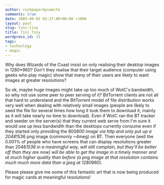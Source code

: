 ```yaml
---
author: rockpaperdynamite
comments: true
date: 2005-09-02 02:27:00+00:00 +1000
layout: post
slug: tini-tiny
title: Tini Tiny
wordpress_id: 31
tags:
- technology
- magic
---
```


Why does Wizards of the Coast insist on only realising their desktop images in 1280*960? Don't they realise that their target audience (computer using geeks who play magic) show that many of their users are likely to want images at greater resolutions?

So ok, maybe huge images might take up too much of WotC's bandwidth, so why not use some peer to peer serving of it? BitTorrent clients are not all that hard to understand and the BitTorrent model of file distribution works very well when dealing with relatively small images (people are likely to seed the file for several times how long it took them to download it, mainly as it will take nearly no time to download). Even if WotC ran the BT tracker and seeder on the server(s) that they current web serve from I'm sure it would use up less bandwidth than the desktops currently consume even if they started only providing the 800*600 image via http and only put up a 2048*1536 png image (commonly ~4meg) on BT. Then everyone (well the 0.001% of people who have screens that can display resolutions greater than 2048*1536 in a meaningful way, will still complain, but they'll be better off than they are now) will be able to get the image in a timely manner and at much higher quality than before (a png image at that resolution contains much much more data than a jpeg at 1280*960).

Please please give me some of this fantastic art that is now being produced for magic cards at meaningful resolutions!




